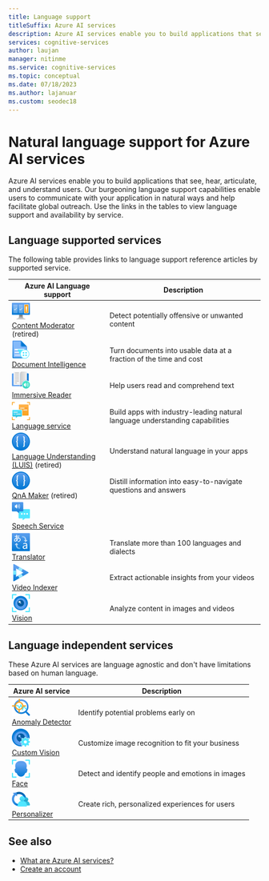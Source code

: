 ```yaml
---
title: Language support
titleSuffix: Azure AI services
description: Azure AI services enable you to build applications that see, hear, speak with, and understand your users.
services: cognitive-services
author: laujan
manager: nitinme
ms.service: cognitive-services
ms.topic: conceptual
ms.date: 07/18/2023
ms.author: lajanuar
ms.custom: seodec18
---
```


# Natural language support for Azure AI services

Azure AI services enable you to build applications that see, hear, articulate, and understand users. Our burgeoning language support capabilities enable users to communicate with your application in natural ways and help facilitate global outreach. Use the links in the tables to view language support and availability by service.

## Language supported services

The following table provides links to language support reference articles by supported service. 

| Azure AI Language support | Description |
| --- | --- |
|![Content Moderator icon](media/service-icons/content-moderator.svg)</br>[Content Moderator](./content-moderator/language-support.md) (retired) | Detect potentially offensive or unwanted content |
|![Document Intelligence icon](media/service-icons/document-intelligence.svg)</br>[Document Intelligence](./document-intelligence/language-support.md) | Turn documents into usable data at a fraction of the time and cost |
|![Immersive Reader icon](media/service-icons/immersive-reader.svg)</br>[Immersive Reader](./immersive-reader/language-support.md) | Help users read and comprehend text |
|![Language icon](media/service-icons/language.svg)</br>[Language service](./language-service/concepts/language-support.md) | Build apps with industry-leading natural language understanding capabilities |
|![Language Understanding icon](media/service-icons/luis.svg)</br>[Language Understanding (LUIS)](./luis/luis-language-support.md) (retired) | Understand natural language in your apps |
|![QnA Maker icon](media/service-icons/luis.svg)</br>[QnA Maker](./qnamaker/overview/language-support.md) (retired) | Distill information into easy-to-navigate questions and answers |
|![Speech icon](media/service-icons/speech.svg)</br>[Speech Service](./speech-service/language-support.md)|
|![Translator icon](media/service-icons/translator.svg)</br>[Translator](./translator/language-support.md) | Translate more than 100 languages and dialects |
|![Video Indexer icon](media/service-icons/video-indexer.svg)</br>[Video Indexer](../azure-video-indexer/language-identification-model.md#guidelines-and-limitations) | Extract actionable insights from your videos |
|![Vision icon](media/service-icons/vision.svg)</br>[Vision](./computer-vision/language-support.md) | Analyze content in images and videos |

## Language independent services

These Azure AI services are language agnostic and don't have limitations based on human language.

| Azure AI service | Description |
| --- | --- |
|![Anomaly Detector icon](media/service-icons/anomaly-detector.svg)</br>[Anomaly Detector](./Anomaly-Detector/index.yml) | Identify potential problems early on |
|![Custom Vision icon](media/service-icons/custom-vision.svg)</br>[Custom Vision](./custom-vision-service/index.yml) |Customize image recognition to fit your business |
|![Face icon](media/service-icons/face.svg)</br>[Face](./computer-vision/overview-identity.md) | Detect and identify people and emotions in images |
|![Personalizer icon](media/service-icons/personalizer.svg)</br>[Personalizer](./personalizer/index.yml) | Create rich, personalized experiences for users |

## See also

* [What are Azure AI services?](./what-are-ai-services.md)
* [Create an account](multi-service-resource.md?pivots=azportal)
